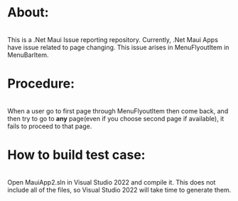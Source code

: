 <h1><b>About:</b></h1> <br/>
This is a .Net Maui Issue reporting repository. Currently, .Net Maui Apps have issue related to page changing. This issue arises in MenuFlyoutItem in MenuBarItem.

<h1><b>Procedure:</b></h1> <br/>
When a user go to first page through MenuFlyoutItem then come back, and then try to go to <b>any</b> page(even if you choose second page if available), it fails to proceed to that page.

<h1><b>How to build test case:</b></h1> <br/>
Open MauiApp2.sln in Visual Studio 2022 and compile it. This does not include all of the files, so Visual Studio 2022 will take time to generate them.
